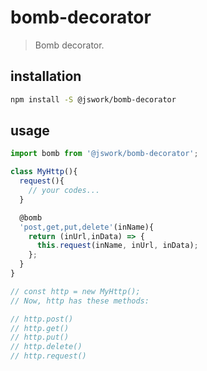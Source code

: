 # bomb-decorator
> Bomb decorator.

## installation
```bash
npm install -S @jswork/bomb-decorator
```

## usage
```js
import bomb from '@jswork/bomb-decorator';

class MyHttp(){
  request(){
    // your codes...
  }

  @bomb
  'post,get,put,delete'(inName){
    return (inUrl,inData) => {
      this.request(inName, inUrl, inData);
    };
  }
}

// const http = new MyHttp();
// Now, http has these methods:

// http.post()
// http.get()
// http.put()
// http.delete()
// http.request()
```
